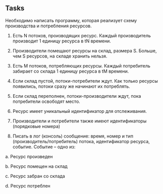 Tasks
---
Необходимо написать программу, которая реализует схему производства и потребления ресурсов.

1. Есть N потоков, производящих ресурс. Каждый производитель производит 1 единицу ресурса в tN времени.

2. Производители помещают ресурсы на склад, размера S. Больше, чем S ресурсов, на складе хранить нельзя.

3. Есть M потоков, потребляющих ресурсы. Каждый потребитель забирает со склада 1 единицу ресурса в tM времени.

4. Если склад пустой, потоки-потребители ждут. Как только ресурсы появились, потоки сразу же начинают их потреблять.

5. Если склад переполнен, потоки-производители ждут, пока потребители освободят место.

6. Ресурс имеет уникальный идентификатор для отслеживания.

7. Производители и потребители также имеют идентификаторы (порядковые номера)

8. Писать в лог (консоль) сообщение: время, номер и тип (производитель/потребитель) потока, идентификатор ресурса, событие. Событие – одно из:

a. Ресурс произведен

b. Ресурс помещен на склад

c. Ресурс забран со склада

d. Ресурс потреблен